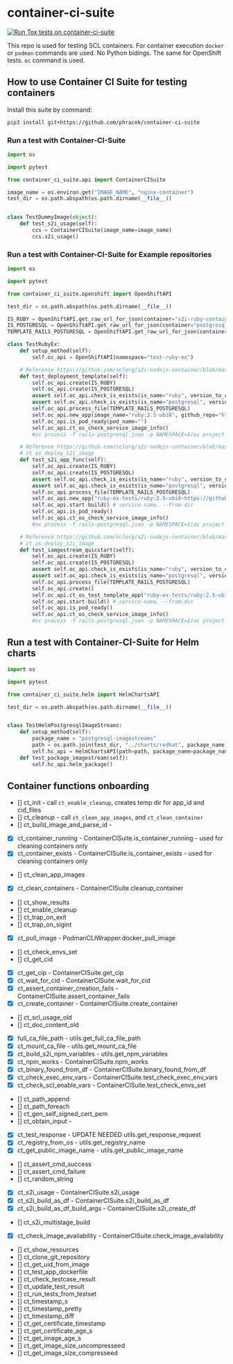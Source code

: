# container-ci-suite

[![Run Tox tests on container-ci-suite](https://github.com/sclorg/container-ci-suite/actions/workflows/python-tests.yml/badge.svg)](https://github.com/sclorg/container-ci-suite/actions/workflows/python-tests.yml)


This repo is used for testing SCL containers. For container execution `docker` or `podman` commands are used.
No Python bidings. The same for OpenShift tests. `oc` command is used.

##  How to use Container CI Suite for testing containers

Install this suite by command:

```bash
pip3 install git+https://github.com/phracek/container-ci-suite
```

### Run a test with Container-CI-Suite

```python
import os

import pytest

from container_ci_suite.api import ContainerCISuite

image_name = os.environ.get("IMAGE_NAME", "nginx-container")
test_dir = os.path.abspath(os.path.dirname(__file__))


class TestDummyImage(object):
    def test_s2i_usage(self):
        ccs = ContainerCISuite(image_name=image_name)
        ccs.s2i_usage()

```

### Run a test with Container-CI-Suite for Example repositories

```python
import os

import pytest

from container_ci_suite.openshift import OpenShiftAPI

test_dir = os.path.abspath(os.path.dirname(__file__))

IS_RUBY = OpenShiftAPI.get_raw_url_for_json(container="s2i-ruby-container", dir="imagestreams", filename="ruby-rhel.json")
IS_POSTGRESQL = OpenShiftAPI.get_raw_url_for_json(container="postgresql-container", dir="imagestreams", filename="postgresql-rhel.json")
TEMPLATE_RAILS_POSTGRESQL = OpenShiftAPI.get_raw_url_for_json(container="s2i-ruby-container", dir="examples", filename="rails-postgresql-persistent.json")

class TestRubyEx:
    def setup_method(self):
        self.oc_api = OpenShiftAPI(namespace="test-ruby-ex")

    # Reference https://github.com/sclorg/s2i-nodejs-container/blob/master/test/test-lib-nodejs.sh#L561 (ct_os_test_template_app_func)
    def test_deployment_template(self):
        self.oc_api.create(IS_RUBY)
        self.oc_api.create(IS_POSTGRESQL)
        assert self.oc_api.check_is_exists(is_name="ruby", version_to_check="2.5-ubi8")
        assert self.oc_api.check_is_exists(is_name="postgresql", version_to_check="10-el8")
        self.oc_api.process_file(TEMPLATE_RAILS_POSTGRESQL)
        self.oc_api.new_app(image_name="ruby:2.5-ubi8", github_repo="https://github.com/sclorg/ruby-ex")
        self.oc_api.is_pod_ready(pod_name="")
        self.oc_api.ct_os_check_service_image_info()
        #oc process -f rails-postgresql.json -p NAMESPACE=$(oc project -q) | oc create -f -

    # Reference https://github.com/sclorg/s2i-nodejs-container/blob/master/test/test-lib-nodejs.sh#L554 (ct_os_test_s2i_app_func)
    # ct_os_deploy_s2i_image
    def test_s2i_app_func(self):
        self.oc_api.create(IS_RUBY)
        self.oc_api.create(IS_POSTGRESQL)
        assert self.oc_api.check_is_exists(is_name="ruby", version_to_check="2.5-ubi8")
        assert self.oc_api.check_is_exists(is_name="postgresql", version_to_check="10-el8")
        self.oc_api.process_file(TEMPLATE_RAILS_POSTGRESQL)
        self.oc_api.new_app("ruby-ex-tests/ruby:2.5-ubi8~https://github.com/sclorg/ruby-ex")
        self.oc_api.start-build() # service-name, --from-dir
        self.oc_api.is_pod_ready()
        self.oc_api.ct_os_check_service_image_info()
        #oc process -f rails-postgresql.json -p NAMESPACE=$(oc project -q) | oc create -f -

    # Reference https://github.com/sclorg/s2i-nodejs-container/blob/master/test/test-lib-nodejs.sh#L533 (ct_os_test_image_stream_quickstart)
    # ct_os_deploy_s2i_image
    def test_iamgestream_quicstart(self):
        self.oc_api.create(IS_RUBY)
        self.oc_api.create(IS_POSTGRESQL)
        assert self.oc_api.check_is_exists(is_name="ruby", version_to_check="2.5-ubi8")
        assert self.oc_api.check_is_exists(is_name="postgresql", version_to_check="10-el8")
        self.oc_api.process_file(TEMPLATE_RAILS_POSTGRESQL)
        self.oc_api.create()
        self.oc_api.ct_os_test_template_app("ruby-ex-tests/ruby:2.5-ubi8~https://github.com/sclorg/ruby-ex")
        self.oc_api.start-build() # service-name, --from-dir
        self.oc_api.is_pod_ready()
        self.oc_api.ct_os_check_service_image_info()
        #oc process -f rails-postgresql.json -p NAMESPACE=$(oc project -q) | oc create -f -

```

## Run a test with Container-CI-Suite for Helm charts

```python
import os

import pytest

from container_ci_suite.helm import HelmChartsAPI

test_dir = os.path.abspath(os.path.dirname(__file__))


class TestHelmPostgresqlImageStreams:
    def setup_method(self):
        package_name = "postgresql-imagestreams"
        path = os.path.join(test_dir, "../charts/redhat", package_name)
        self.hc_api = HelmChartsAPI(path=path, package_name=package_name)
    def test_package_imagestream(self):
        self.hc_api.helm_package()

```

## Container functions onboarding

- [] ct_init - call `ct_enable_cleanup`, creates temp dir for app_id and cid_files
- [] ct_cleanup - call `ct_clean_app_images`, and `ct_clean_container`
- [] ct_build_image_and_parse_id -
- [x] ct_container_running - ContainerCISuite.is_container_running - used for cleaning containers only
- [x] ct_container_exists - ContainerCISuite.is_container_exists - used for cleaning containers only
- [] ct_clean_app_images
- [x] ct_clean_containers - ContainerCISuite.cleanup_container
- [] ct_show_results
- [] ct_enable_cleanup
- [] ct_trap_on_exit
- [] ct_trap_on_sigint
- [x] ct_pull_image - PodmanCLIWrapper.docker_pull_image
- [] ct_check_envs_set
- [] ct_get_cid
- [x] ct_get_cip - ContainerCISuite.get_cip
- [x] ct_wait_for_cid - ContainerCISuite.wait_for_cid
- [x] ct_assert_container_creation_fails - ContainerCISuite.assert_container_fails
- [x] ct_create_container - ContainerCISuite.create_container
- [] ct_scl_usage_old
- [] ct_doc_content_old
- [x] full_ca_file_path - utils.get_full_ca_file_path
- [x] ct_mount_ca_file - utils.get_mount_ca_file
- [x] ct_build_s2i_npm_variables - utils.get_npm_variables
- [x] ct_npm_works - ContainerCISuite.npm_works
- [x] ct_binary_found_from_df - ContainerCISuite.binary_found_from_df
- [x] ct_check_exec_env_vars - ContainerCISuite.test_check_exec_env_vars
- [x] ct_check_scl_enable_vars - ContainerCISuite.test_check_envs_set
- [] ct_path_append
- [] ct_path_foreach
- [] ct_gen_self_signed_cert_pem
- [] ct_obtain_input -
- [x] ct_test_response - UPDATE NEEDED utils.get_response_request
- [x] ct_registry_from_os - utils.get_registry_name
- [x] ct_get_public_image_name - utils.get_public_image_name
- [] ct_assert_cmd_success
- [] ct_assert_cmd_failure
- [] ct_random_string
- [x] ct_s2i_usage - ContainerCISuite.s2i_usage
- [x] ct_s2i_build_as_df - ContainerCISuite.s2i_build_as_df
- [x] ct_s2i_build_as_df_build_args - ContainerCISuite.s2i_create_df
- [] ct_s2i_multistage_build
- [x] ct_check_image_availability - ContainerCISuite.check_image_availability
- [] ct_show_resources
- [] ct_clone_git_repository
- [] ct_get_uid_from_image
- [] ct_test_app_dockerfile
- [] ct_check_testcase_result
- [] ct_update_test_result
- [] ct_run_tests_from_testset
- [] ct_timestamp_s
- [] ct_timestamp_pretty
- [] ct_timestamp_diff
- [] ct_get_certificate_timestamp
- [] ct_get_certificate_age_s
- [] ct_get_image_age_s
- [] ct_get_image_size_uncompresseed
- [] ct_get_image_size_compresseed
